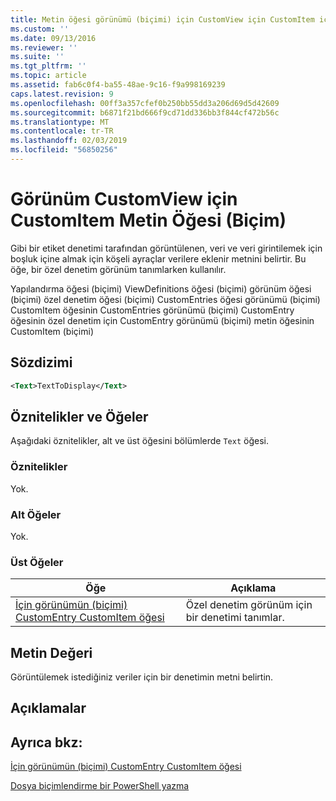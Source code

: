 ```yaml
---
title: Metin öğesi görünümü (biçimi) için CustomView için CustomItem için | Microsoft Docs
ms.custom: ''
ms.date: 09/13/2016
ms.reviewer: ''
ms.suite: ''
ms.tgt_pltfrm: ''
ms.topic: article
ms.assetid: fab6c0f4-ba55-48ae-9c16-f9a998169239
caps.latest.revision: 9
ms.openlocfilehash: 00ff3a357cfef0b250bb55dd3a206d69d5d42609
ms.sourcegitcommit: b6871f21bd666f9cd71dd336bb3f844cf472b56c
ms.translationtype: MT
ms.contentlocale: tr-TR
ms.lasthandoff: 02/03/2019
ms.locfileid: "56850256"
---
```

# <a name="text-element-for-customitem-for-customview-for-view-format"></a>Görünüm CustomView için CustomItem Metin Öğesi (Biçim)

Gibi bir etiket denetimi tarafından görüntülenen, veri ve veri girintilemek için boşluk içine almak için köşeli ayraçlar verilere eklenir metnini belirtir. Bu öğe, bir özel denetim görünüm tanımlarken kullanılır.

Yapılandırma öğesi (biçimi) ViewDefinitions öğesi (biçimi) görünüm öğesi (biçimi) özel denetim öğesi (biçimi) CustomEntries öğesi görünümü (biçimi) CustomItem öğesinin CustomEntries görünümü (biçimi) CustomEntry öğesinin özel denetim için CustomEntry görünümü (biçimi) metin öğesinin CustomItem (biçimi)

## <a name="syntax"></a>Sözdizimi

```xml
<Text>TextToDisplay</Text>
```

## <a name="attributes-and-elements"></a>Öznitelikler ve Öğeler

Aşağıdaki öznitelikler, alt ve üst öğesini bölümlerde `Text` öğesi.

### <a name="attributes"></a>Öznitelikler

Yok.

### <a name="child-elements"></a>Alt Öğeler

Yok.

### <a name="parent-elements"></a>Üst Öğeler

|Öğe|Açıklama|
|-------------|-----------------|
|[İçin görünümün (biçimi) CustomEntry CustomItem öğesi](./customitem-element-for-customentry-for-customcontrol-for-view-format.md)|Özel denetim görünüm için bir denetimi tanımlar.|

## <a name="text-value"></a>Metin Değeri

Görüntülemek istediğiniz veriler için bir denetimin metni belirtin.

## <a name="remarks"></a>Açıklamalar

## <a name="see-also"></a>Ayrıca bkz:

[İçin görünümün (biçimi) CustomEntry CustomItem öğesi](./customitem-element-for-customentry-for-customcontrol-for-view-format.md)

[Dosya biçimlendirme bir PowerShell yazma](./writing-a-powershell-formatting-file.md)
